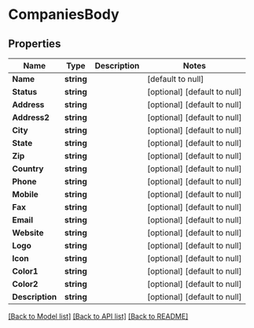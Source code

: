 # CompaniesBody

## Properties
Name | Type | Description | Notes
------------ | ------------- | ------------- | -------------
**Name** | **string** |  | [default to null]
**Status** | **string** |  | [optional] [default to null]
**Address** | **string** |  | [optional] [default to null]
**Address2** | **string** |  | [optional] [default to null]
**City** | **string** |  | [optional] [default to null]
**State** | **string** |  | [optional] [default to null]
**Zip** | **string** |  | [optional] [default to null]
**Country** | **string** |  | [optional] [default to null]
**Phone** | **string** |  | [optional] [default to null]
**Mobile** | **string** |  | [optional] [default to null]
**Fax** | **string** |  | [optional] [default to null]
**Email** | **string** |  | [optional] [default to null]
**Website** | **string** |  | [optional] [default to null]
**Logo** | **string** |  | [optional] [default to null]
**Icon** | **string** |  | [optional] [default to null]
**Color1** | **string** |  | [optional] [default to null]
**Color2** | **string** |  | [optional] [default to null]
**Description** | **string** |  | [optional] [default to null]

[[Back to Model list]](../README.md#documentation-for-models) [[Back to API list]](../README.md#documentation-for-api-endpoints) [[Back to README]](../README.md)

